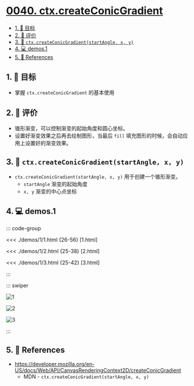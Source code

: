 # [0040. ctx.createConicGradient](https://github.com/Tdahuyou/TNotes.canvas/tree/main/notes/0040.%20ctx.createConicGradient)

<!-- region:toc -->

- [1. 🎯 目标](#1--目标)
- [2. 🫧 评价](#2--评价)
- [3. 📒 `ctx.createConicGradient(startAngle, x, y)`](#3--ctxcreateconicgradientstartangle-x-y)
- [4. 💻 demos.1](#4--demos1)
- [5. 🔗 References](#5--references)

<!-- endregion:toc -->

## 1. 🎯 目标

- 掌握 `ctx.createConicGradient` 的基本使用

## 2. 🫧 评价

- 锥形渐变，可以控制渐变的起始角度和圆心坐标。
- 设置好渐变效果之后再去绘制图形，当最后 `fill` 填充图形的时候，会自动应用上设置好的渐变效果。

## 3. 📒 `ctx.createConicGradient(startAngle, x, y)`

- `ctx.createConicGradient(startAngle, x, y)` 用于创建一个锥形渐变。
  - `startAngle` 渐变的起始角度
  - `x, y` 渐变的中心点坐标

## 4. 💻 demos.1

::: code-group

<<< ./demos/1/1.html {26-56} [1.html]

<<< ./demos/1/2.html {25-38} [2.html]

<<< ./demos/1/3.html {25-42} [3.html]

:::

::: swiper

![1](https://cdn.jsdelivr.net/gh/Tdahuyou/imgs@main/2024-10-04-11-58-04.png)

![2](https://cdn.jsdelivr.net/gh/Tdahuyou/imgs@main/2024-10-04-11-58-14.png)

![3](https://cdn.jsdelivr.net/gh/Tdahuyou/imgs@main/2024-10-04-11-58-27.png)

:::

## 5. 🔗 References

- https://developer.mozilla.org/en-US/docs/Web/API/CanvasRenderingContext2D/createConicGradient
  - MDN - `ctx.createConicGradient(startAngle, x, y)`
